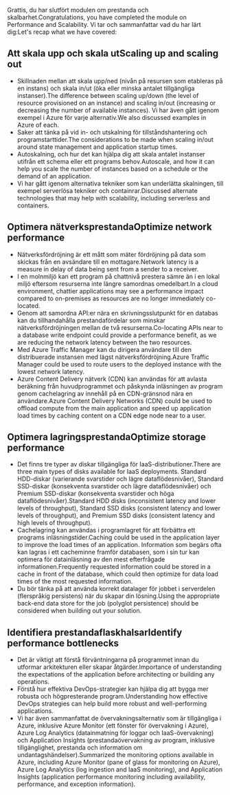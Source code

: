 <span data-ttu-id="a4356-101">Grattis, du har slutfört modulen om prestanda och skalbarhet.</span><span class="sxs-lookup"><span data-stu-id="a4356-101">Congratulations, you have completed the module on Performance and Scalability.</span></span> <span data-ttu-id="a4356-102">Vi tar och sammanfattar vad du har lärt dig:</span><span class="sxs-lookup"><span data-stu-id="a4356-102">Let's recap what we have covered:</span></span>

## <a name="scaling-up-and-scaling-out"></a><span data-ttu-id="a4356-103">Att skala upp och skala ut</span><span class="sxs-lookup"><span data-stu-id="a4356-103">Scaling up and scaling out</span></span>

- <span data-ttu-id="a4356-104">Skillnaden mellan att skala upp/ned (nivån på resursen som etableras på en instans) och skala in/ut (öka eller minska antalet tillgängliga instanser).</span><span class="sxs-lookup"><span data-stu-id="a4356-104">The difference between scaling up/down (the level of resource provisioned on an instance) and scaling in/out (increasing or decreasing the number of available instances).</span></span> <span data-ttu-id="a4356-105">Vi har även gått igenom exempel i Azure för varje alternativ.</span><span class="sxs-lookup"><span data-stu-id="a4356-105">We also discussed examples in Azure of each.</span></span>
- <span data-ttu-id="a4356-106">Saker att tänka på vid in- och utskalning för tillståndshantering och programstarttider.</span><span class="sxs-lookup"><span data-stu-id="a4356-106">The considerations to be made when scaling in/out around state management and application startup times.</span></span>
- <span data-ttu-id="a4356-107">Autoskalning, och hur det kan hjälpa dig att skala antalet instanser utifrån ett schema eller ett programs behov.</span><span class="sxs-lookup"><span data-stu-id="a4356-107">Autoscale, and how it can help you scale the number of instances based on a schedule or the demand of an application.</span></span>
- <span data-ttu-id="a4356-108">Vi har gått igenom alternativa tekniker som kan underlätta skalningen, till exempel serverlösa tekniker och containrar.</span><span class="sxs-lookup"><span data-stu-id="a4356-108">Discussed alternate technologies that may help with scalability, including serverless and containers.</span></span>

## <a name="optimize-network-performance"></a><span data-ttu-id="a4356-109">Optimera nätverksprestanda</span><span class="sxs-lookup"><span data-stu-id="a4356-109">Optimize network performance</span></span>

- <span data-ttu-id="a4356-110">Nätverksfördröjning är ett mått som mäter fördröjning på data som skickas från en avsändare till en mottagare.</span><span class="sxs-lookup"><span data-stu-id="a4356-110">Network latency is a measure in delay of data being sent from a sender to a receiver.</span></span>
- <span data-ttu-id="a4356-111">I en molnmiljö kan ett program på chattnivå prestera sämre än i en lokal miljö eftersom resurserna inte längre samordnas omedelbart.</span><span class="sxs-lookup"><span data-stu-id="a4356-111">In a cloud environment, chattier applications may see a performance impact compared to on-premises as resources are no longer immediately co-located.</span></span>
- <span data-ttu-id="a4356-112">Genom att samordna API:er nära en skrivningsslutpunkt för en databas kan du tillhandahålla prestandafördelar som minskar nätverksfördröjningen mellan de två resurserna.</span><span class="sxs-lookup"><span data-stu-id="a4356-112">Co-locating APIs near to a database write endpoint could provide a performance benefit, as we are reducing the network latency between the two resources.</span></span>
- <span data-ttu-id="a4356-113">Med Azure Traffic Manager kan du dirigera användare till den distribuerade instansen med lägst nätverksfördröjning.</span><span class="sxs-lookup"><span data-stu-id="a4356-113">Azure Traffic Manager could be used to route users to the deployed instance with the lowest network latency.</span></span>
- <span data-ttu-id="a4356-114">Azure Content Delivery nätverk (CDN) kan användas för att avlasta beräkning från huvudprogrammet och påskynda inläsningen av program genom cachelagring av innehåll på en CDN-gränsnod nära en användare.</span><span class="sxs-lookup"><span data-stu-id="a4356-114">Azure Content Delivery Networks (CDN) could be used to offload compute from the main application and speed up application load times by caching content on a CDN edge node near to a user.</span></span>

## <a name="optimize-storage-performance"></a><span data-ttu-id="a4356-115">Optimera lagringsprestanda</span><span class="sxs-lookup"><span data-stu-id="a4356-115">Optimize storage performance</span></span>

- <span data-ttu-id="a4356-116">Det finns tre typer av diskar tillgängliga för IaaS-distributioner.</span><span class="sxs-lookup"><span data-stu-id="a4356-116">There are three main types of disks available for IaaS deployments.</span></span> <span data-ttu-id="a4356-117">Standard HDD-diskar (varierande svarstider och lägre dataflödesnivåer), Standard SSD-diskar (konsekventa svarstider och lägre dataflödesnivåer) och Premium SSD-diskar (konsekventa svarstider och höga dataflödesnivåer).</span><span class="sxs-lookup"><span data-stu-id="a4356-117">Standard HDD disks (inconsistent latency and lower levels of throughput), Standard SSD disks (consistent latency and lower levels of throughput), and Premium SSD disks (consistent latency and high levels of throughput).</span></span>
- <span data-ttu-id="a4356-118">Cachelagring kan användas i programlagret för att förbättra ett programs inläsningstider.</span><span class="sxs-lookup"><span data-stu-id="a4356-118">Caching could be used in the application layer to improve the load times of an application.</span></span> <span data-ttu-id="a4356-119">Information som begärs ofta kan lagras i ett cacheminne framför databasen, som i sin tur kan optimera för datainläsning av den mest efterfrågade informationen.</span><span class="sxs-lookup"><span data-stu-id="a4356-119">Frequently requested information could be stored in a cache in front of the database, which could then optimize for data load times of the most requested information.</span></span>
- <span data-ttu-id="a4356-120">Du bör tänka på att använda korrekt datalager för jobbet i serverdelen (flerspråkig persistens) när du skapar din lösning.</span><span class="sxs-lookup"><span data-stu-id="a4356-120">Using the appropriate back-end data store for the job (polyglot persistence) should be considered when building out your solution.</span></span>

## <a name="identify-performance-bottlenecks"></a><span data-ttu-id="a4356-121">Identifiera prestandaflaskhalsar</span><span class="sxs-lookup"><span data-stu-id="a4356-121">Identify performance bottlenecks</span></span>

- <span data-ttu-id="a4356-122">Det är viktigt att förstå förväntningarna på programmet innan du utformar arkitekturen eller skapar åtgärder.</span><span class="sxs-lookup"><span data-stu-id="a4356-122">Importance of understanding the expectations of the application before architecting or building any operations.</span></span>
- <span data-ttu-id="a4356-123">Förstå hur effektiva DevOps-strategier kan hjälpa dig att bygga mer robusta och högpresterande program.</span><span class="sxs-lookup"><span data-stu-id="a4356-123">Understanding how effective DevOps strategies can help build more robust and well-performing applications.</span></span>
- <span data-ttu-id="a4356-124">Vi har även sammanfattat de övervakningsalternativ som är tillgängliga i Azure, inklusive Azure Monitor (ett fönster för övervakning i Azure), Azure Log Analytics (datainmatning för loggar och IaaS-övervakning) och Application Insights (prestandaövervakning av program, inklusive tillgänglighet, prestanda och information om undantagshändelser).</span><span class="sxs-lookup"><span data-stu-id="a4356-124">Summarized the monitoring options available in Azure, including Azure Monitor (pane of glass for monitoring on Azure), Azure Log Analytics (log ingestion and IaaS monitoring), and Application Insights (application performance monitoring including availability, performance, and exception information).</span></span>

